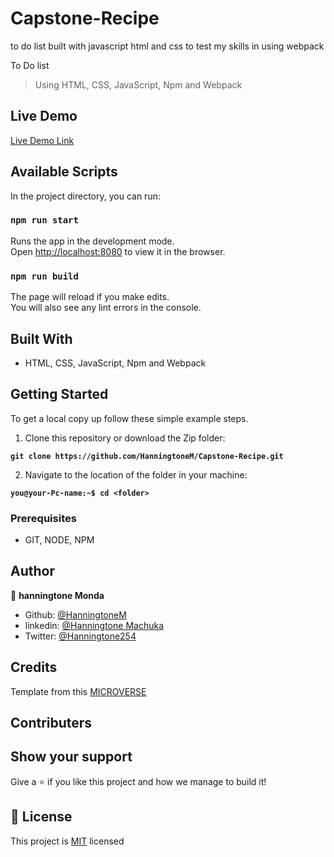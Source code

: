 # Capstone-Recipe

to do list built with javascript html and css to test my skills in using webpack

 To Do list

> Using HTML, CSS, JavaScript, Npm and Webpack

## Live Demo

[Live Demo Link](https://hanningtonem.github.io/Capstone-Recipe/)

## Available Scripts

In the project directory, you can run:

### `npm run start`

Runs the app in the development mode.\
Open [http://localhost:8080](http://localhost:8080) to view it in the browser.

### `npm run build`

The page will reload if you make edits.\
You will also see any lint errors in the console.

## Built With

- HTML, CSS, JavaScript, Npm and Webpack

## Getting Started

To get a local copy up follow these simple example steps.

1. Clone this repository or download the Zip folder:

**``git clone https://github.com/HanningtoneM/Capstone-Recipe.git``**

2. Navigate to the location of the folder in your machine:

**``you@your-Pc-name:~$ cd <folder>``**

### Prerequisites

- GIT, NODE, NPM

## Author

👤 **hanningtone Monda**

- Github: [@HanningtoneM](https://github.com/HanningtoneM)
- linkedin: [@Hanningtone Machuka](https://www.linkedin.com/in/hanningtone-machuka-58501722a)
- Twitter: [@Hanningtone254](https://twitter.com/Hanningtone254?t=YVXXz9EZzOhR5vPi3DlHDQ&s=09)

## Credits

Template from this [MICROVERSE](https://www.microverse.org/)

## Contributers

## Show your support

Give a ⭐️ if you like this project and how we manage to build it!

## 📝 License

This project is [MIT](./MIT.md) licensed
